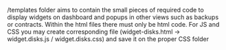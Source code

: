 /templates folder aims to contain the small pieces of required code to display widgets on dashboard and popups in other views such as backups or contracts.
Within the html files there must only be html code. For JS and CSS you may create corresponding file (widget-disks.html -> widget.disks.js / widget.disks.css) and save it on the proper CSS folder

